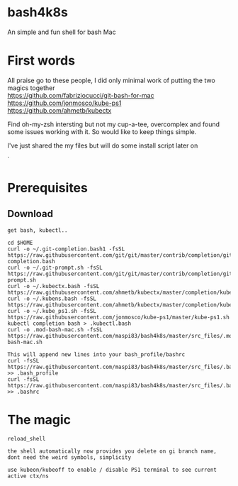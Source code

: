 # bash4k8s
An simple and fun shell for bash Mac

# First words
All praise go to these people, I did only minimal work of putting the two magics together  
https://github.com/fabriziocucci/git-bash-for-mac  
https://github.com/jonmosco/kube-ps1  
https://github.com/ahmetb/kubectx  


Find oh-my-zsh intersting but not my cup-a-tee, overcomplex and found some issues working with it. So would like to keep things simple. 

I've just shared the my files but will do some install script later on

`
# Prerequisites

## Download
```
get bash, kubectl..

cd $HOME
curl -o ~/.git-completion.bash1 -fsSL https://raw.githubusercontent.com/git/git/master/contrib/completion/git-completion.bash
curl -o ~/.git-prompt.sh -fsSL https://raw.githubusercontent.com/git/git/master/contrib/completion/git-prompt.sh
curl -o ~/.kubectx.bash -fsSL https://raw.githubusercontent.com/ahmetb/kubectx/master/completion/kubectx.bash
curl -o ~/.kubens.bash -fsSL https://raw.githubusercontent.com/ahmetb/kubectx/master/completion/kubens.bash
curl -o ~/.kube_ps1.sh -fsSL https://raw.githubusercontent.com/jonmosco/kube-ps1/master/kube-ps1.sh
kubectl completion bash > .kubectl.bash
curl -o .mod-bash-mac.sh -fsSL https://raw.githubusercontent.com/maspi83/bash4k8s/master/src_files/.mod-bash-mac.sh

This will append new lines into your bash_profile/bashrc
curl -fsSL https://raw.githubusercontent.com/maspi83/bash4k8s/master/src_files/.bash_profile >> .bash_profile
curl -fsSL https://raw.githubusercontent.com/maspi83/bash4k8s/master/src_files/.bashrc >> .bashrc

```

# The magic
```
reload_shell

the shell automatically now provides you delete on gi branch name, dont need the weird symbols, simplicity

use kubeon/kubeoff to enable / disable PS1 terminal to see current active ctx/ns
```
